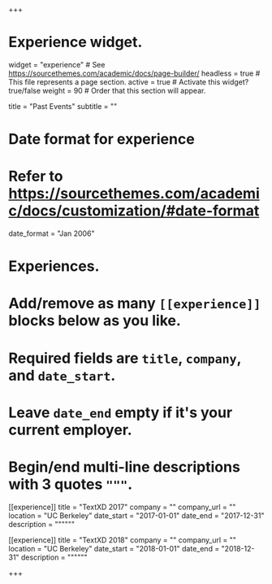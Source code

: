 +++
# Experience widget.
widget = "experience"  # See https://sourcethemes.com/academic/docs/page-builder/
headless = true  # This file represents a page section.
active = true  # Activate this widget? true/false
weight = 90  # Order that this section will appear.

title = "Past Events"
subtitle = ""

# Date format for experience
#   Refer to https://sourcethemes.com/academic/docs/customization/#date-format
date_format = "Jan 2006"

# Experiences.
#   Add/remove as many `[[experience]]` blocks below as you like.
#   Required fields are `title`, `company`, and `date_start`.
#   Leave `date_end` empty if it's your current employer.
#   Begin/end multi-line descriptions with 3 quotes `"""`.
[[experience]]
  title = "TextXD 2017"
  company = ""
  company_url = ""
  location = "UC Berkeley"
  date_start = "2017-01-01"
  date_end = "2017-12-31"
  description = """"""

[[experience]]
  title = "TextXD 2018"
  company = ""
  company_url = ""
  location = "UC Berkeley"
  date_start = "2018-01-01"
  date_end = "2018-12-31"
  description = """"""

+++
